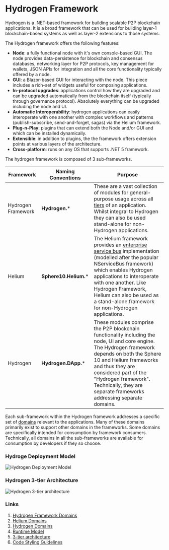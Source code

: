 # Hydrogen Framework

Hydrogen is a .NET-based framework for building scalable P2P blockchain applications. It is a broad framework that can be used for building  layer-1 blockchain-based systems as well as layer-2 extensions to those systems. 

The Hydrogen framework offers the following features:

- **Node**: a fully functional node with it's own console-based GUI. The node provides data-persistence for blockchain and consensus databases, networking layer for P2P protocols, key management for wallets, JSON APIs for integration and all the core functionality typically offered by a node.
- **GUI**: a Blazor-based GUI for interacting with the node. This piece includes a rich-set of widgets useful for composing applications.
- **In-protocol upgrades**: applications control how they are upgraded and can be upgraded automatically from the blockchain itself (typically through governance protocol).  Absolutely everything can be upgraded including the node and UI. 
- **Automatic Interoperability**: hydrogen applications can easily interoperate with one another with complex workflows and patterns (publish-subscribe, send-and-forget, sagas) via the Helium framework.
- **Plug-n-Play**:  plugins that can extend both the Node and/or GUI and which can be installed dynamically.
- **Extensible**: in addition to plugins, the the framework offers extension points at various layers of the architecture.
- **Cross-platform**: runs on any OS that supports .NET 5 framework.

The hydrogen framework is composed of 3 sub-frameworks.

| Framework           | Naming Conventions       | Purpose                                                      |
| ------------------- | ------------------------ | ------------------------------------------------------------ |
| Hydrogen Framework | **Hydrogen.*** | These are a vast collection of modules for general-purpose usage across all [tiers](3-tier-Architecture.md) of an application. Whilst integral to Hydrogen they can also be used stand-alone for non-Hydrogen applications. |
| Helium              | **Sphere10.Helium.***    | The Helium framework provides an [enterprise service bus](https://en.wikipedia.org/wiki/Enterprise_service_bus) implementation (modelled after the popular NServiceBus framework) which enables Hydrogen applications to interoperate with one another. Like Hydrogen Framework, Helium can also be used as a stand-alone framework for non-Hydrogen applications. |
| Hydrogen            | **Hydrogen.DApp.***  | These modules comprise the P2P blockchain functionality including the node, UI and core engine. The Hydrogen framework depends on both the Sphere 10 and Helium frameworks and thus they are considered part of the "Hydrogen framework". Technically, they are separate frameworks addressing separate domains. |

Each sub-framework within the Hydrogen framework addresses a specific set of [domains](3-tier-Architecture.md#Domains) relevant to the applications.  Many of these domains primarily exist to support other domains in the frameworks. Some domains are specifically intended for consumption by framework consumers. Technically, all domains in all the sub-frameworks are available for consumption by developers if they so choose.

### Hydroge Deployment Model

![Hydrogen Deployment Model](resources/Hydrogen-Deployment-Host-AppPackage.png)

### Hydrogen 3-tier Architecture

![Hydrogen 3-tier architecture](../guidelines/resources/Framework-75pct.png)

### Links
1. [Hydrogen Framework Domains](Domains.md#Sphere-10-Framework-Domains)
2. [Helium Domains](Domains.md#Hydrogen-Domains)
3. [Hydrogen Domains](Domains.md#hydrogen-domains)
4. [Runtime Model](Runtime.md)
5. [3-tier architecture](../Guidelines/3-tier-Architecture.md)
6. [Code Styling Guidelines](../Guidelines/Code-Styling.md)

